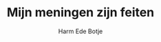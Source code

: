 ---
title: "Mijn meningen zijn feiten"
author: "Harm Ede Botje"
isbn: ""
isbn13: "9789045041131"
rating: "4"
publisher: "Atlas Contact"
pages: "375"
publishYear: "2020"
read: "2020"
goodreads_id: "55767150"
---